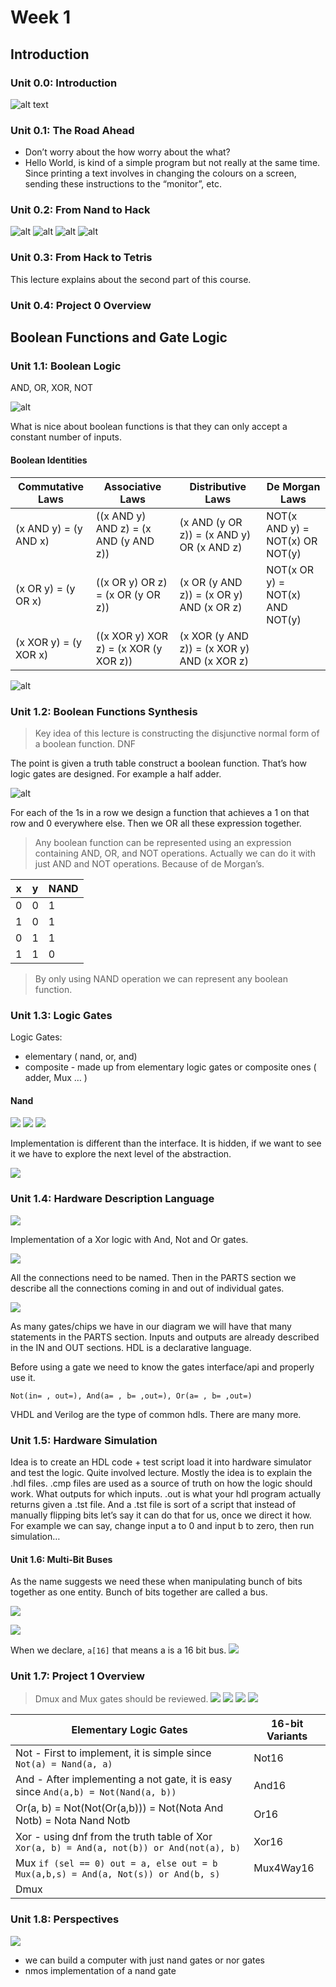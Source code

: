 # Week 1
## Introduction
### Unit 0.0: Introduction

![alt text](images/image.png)

### Unit 0.1: The Road Ahead
- Don’t worry about the how worry about the what?
- Hello World, is kind of a simple program but not really at the same time. Since printing a text involves in changing the colours on a screen, sending these instructions to the “monitor”, etc.
### Unit 0.2: From Nand to Hack
![alt](images/image-20240110-152709.png)
![alt](images/image-20240110-152856.png)
![alt](images/image-20240110-153413.png)
![alt](images/image-20240110-153524.png)

### Unit 0.3: From Hack to Tetris
This lecture explains about the second part of this course. 
### Unit 0.4: Project 0 Overview

## Boolean Functions and Gate Logic
### Unit 1.1: Boolean Logic
AND, OR, XOR, NOT

![alt](images/image-20240111-000601.png)

What is nice about boolean functions is that they can only accept a constant number of inputs.
#### Boolean Identities
| Commutative Laws | Associative Laws | Distributive Laws | De Morgan Laws |
|------------------|------------------|-------------------|----------------|
|(x AND y) = (y AND x)|((x AND y) AND z) = (x AND (y AND z))|(x AND (y OR z)) = (x AND y) OR (x AND z)|NOT(x AND y) = NOT(x) OR NOT(y)|
|(x OR y) = (y OR x)|((x OR y) OR z) = (x OR (y OR z))|(x OR (y AND z)) = (x OR y) AND (x OR z)|NOT(x OR y) = NOT(x) AND NOT(y)|
|(x XOR y) = (y XOR x)|((x XOR y) XOR z) = (x XOR (y XOR z))|(x XOR (y AND z)) = (x XOR y) AND (x XOR z)||

![alt](images/image-20240131-153917.png)

### Unit 1.2: Boolean Functions Synthesis
> Key idea of this lecture is constructing the disjunctive normal form of a boolean function. DNF

The point is given a truth table construct a boolean function. That’s how logic gates are designed. For example a half adder.

![alt](images/image-20240111-002708.png)

For each of the 1s in a row we design a function that achieves a 1 on that row and 0 everywhere else. Then we OR all these expression together.

> Any boolean function can be represented using an expression containing AND, OR, and NOT operations. Actually we can do it with just AND and NOT operations. Because of de Morgan’s.

| x | y | NAND |
| --- | --- | --- |
|0|0|1|
|1|0|1|
|0|1|1|
|1|1|0|

> By only using NAND operation we can represent any boolean function.

### Unit 1.3: Logic Gates
Logic Gates:
- elementary ( nand, or, and)
- composite - made up from elementary logic gates or composite ones ( adder, Mux … )
#### Nand
![](images/image-20240111-220656.png)
![](images/image-20240111-220728.png)
![](images/image-20240111-221050.png)

Implementation is different than the interface. It is hidden, if we want to see it we have to explore the next level of the abstraction.

![](images/image-20240111-221355.png)

### Unit 1.4: Hardware Description Language

![](images/image-20240112-212912.png)

Implementation of a Xor logic with And, Not and Or gates.

![](images/image-20240112-213209.png)

All the connections need to be named.
Then in the PARTS section we describe all the connections coming in and out of individual gates.

![](images/image-20240112-214044.png)

As many gates/chips we have in our diagram we will have that many statements in the PARTS section. Inputs and outputs are already described in the IN and OUT sections.
HDL is a declarative language.

Before using a gate we need to know the gates interface/api and properly use it.

`Not(in= , out=), And(a= , b= ,out=), Or(a= , b= ,out=)`

VHDL and Verilog are the type of common hdls. There are many more.

### Unit 1.5: Hardware Simulation
Idea is to create an HDL code + test script load it into hardware simulator and test the logic.
Quite involved lecture. Mostly the idea is to explain the .hdl files.
.cmp files are used as a source of truth on how the logic should work. What outputs for which inputs.
.out is what your hdl program actually returns given a .tst file.
And a .tst file is sort of a script that instead of manually flipping bits let’s say it can do that for us, once we direct it how. For example we can say, change input a to 0 and input b to zero, then run simulation…

#### Unit 1.6: Multi-Bit Buses
As the name suggests we need these when manipulating bunch of bits together as one entity. Bunch of bits together are called a bus.

![](images/image-20240122-221351.png)

![](images/image-20240122-221426.png)

When we declare, `a[16]` that means a is a 16 bit bus. 
![](images/image-20240130-212305.png)
 
### Unit 1.7: Project 1 Overview

> Dmux and Mux gates should be reviewed.
![](images/image-20240130-212731.png)
![](images/image-20240131-212455.png)
![](images/image-20240130-213944.png)
![](images/image-20240205-220535.png)

| Elementary Logic Gates | 16-bit Variants |
| --- | --- |
| Not - First to implement, it is simple since `Not(a) = Nand(a, a)` | Not16|
| And - After implementing a not gate, it is easy since `And(a,b) = Not(Nand(a, b))` | And16|
| Or(a, b) = Not(Not(Or(a,b))) = Not(Nota And Notb) = Nota Nand Notb | Or16 |
| Xor - using dnf from the truth table of Xor `Xor(a, b) = And(a, not(b)) or And(not(a), b)` | Xor16 |
| Mux `if (sel == 0) out = a, else out = b Mux(a,b,s) = And(a, Not(s)) or And(b, s)` | Mux4Way16 |
| Dmux | |
 
 
### Unit 1.8: Perspectives

![](images/image-20240207-230950.png)

- we can build a computer with just nand gates or nor gates
- nmos implementation of a nand gate

